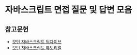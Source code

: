 # 자바스크립트 면접 질문 및 답변 모음

## 참고문헌

- [모던 자바스크립트 딥다이브](http://www.yes24.com/Product/Goods/92742567)
- [모던 자바스크립트 튜토리얼](https://ko.javascript.info/)
